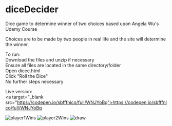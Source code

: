 # diceDecider
Dice game to determine winner of two choices based upon Angela Wu's Udemy Course

Choices are to be made by two people in real life and the site will determine the winner.<br />

To run:<br />
Download the files and unzip if necessary<br />
Ensure all files are located in the same directory/folder<br />
Open dicee.html<br />
Click "Roll the Dice"<br />
No further steps necessary<br />

Live version:<br />
<a target="_blank src="https://codepen.io/sbfffnico/full/WNJYoBq">https://codepen.io/sbfffnico/full/WNJYoBq</a><br />

![player1Wins](https://user-images.githubusercontent.com/25241345/194837688-35bbe49f-d509-4d9d-8b54-ded4a0ff409d.JPG)
![player2Wins](https://user-images.githubusercontent.com/25241345/194837696-64f72a85-5f29-4ffe-a8a4-0681dd897d3a.JPG)
![draw](https://user-images.githubusercontent.com/25241345/194837698-77335dcb-255a-4181-91de-68ee5f4efa81.JPG)

